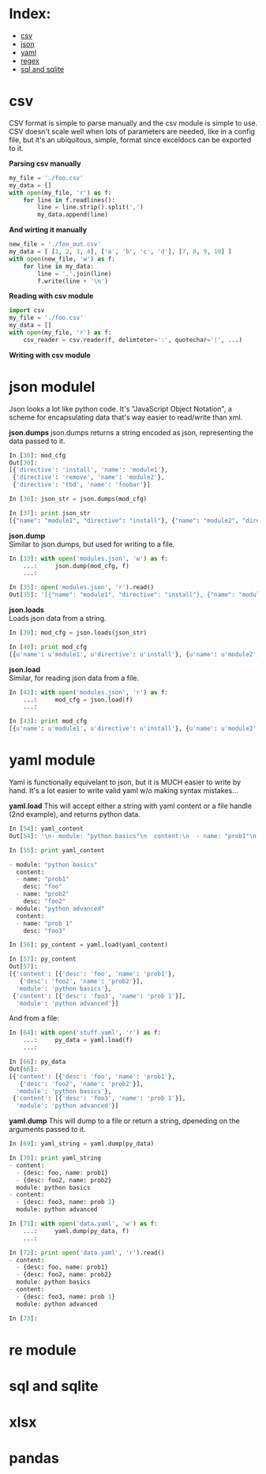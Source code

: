 # Index:
* [csv](#csv)
* [json](#json-module)
* [yaml](#yaml-module)
* [regex](#re-module)
* [sql and sqlite](#sql-and-sqlite)
  
# csv
CSV format is simple to parse manually and the csv module is simple to use.  CSV doesn't scale well
when lots of parameters are needed, like in a config file, but it's an ubiquitous, simple, format 
since exceldocs can be exported to it.  
  
**Parsing csv manually**  
```python
my_file = './foo.csv'
my_data = []
with open(my_file, 'r') as f:
    for line in f.readlines():
        line = line.strip().split(',')
        my_data.append(line)
```
  
**And wirting it manually**  
```python
new_file = './foo_out.csv'
my_data = [ [1, 2, 3, 4], ['a', 'b', 'c', 'd'], [7, 8, 9, 10] ]
with open(new_file, 'w') as f:
    for line in my_data:
        line = ','.join(line)
        f.write(line + '\n')
```
  
**Reading with csv module**  
```python
import csv
my_file = './foo.csv'
my_data = []
with open(my_file, 'r') as f:
    csv_reader = csv.reader(f, delimteter=':', quotechar='|', ...)
```
  
**Writing with csv module**  
    

# json modulel
Json looks a lot like python code. It's "JavaScript Object Notation", a scheme for encapsulating data
that's way easier to read/write than xml.

**json.dumps**
json.dumps returns a string encoded as json, representing the data passed to it.  
```python
In [30]: mod_cfg
Out[30]: 
[{'directive': 'install', 'name': 'module1'},
 {'directive': 'remove', 'name': 'module2'},
 {'directive': 'tbd', 'name': 'foobar'}]

In [36]: json_str = json.dumps(mod_cfg)

In [37]: print json_str
[{"name": "module1", "directive": "install"}, {"name": "module2", "directive": "remove"}, {"name": "foobar", "directive": "tbd"}]
```

**json.dump**  
Similar to json.dumps, but used for writing to a file.  
```python
In [33]: with open('modules.json', 'w') as f:
    ...:     json.dump(mod_cfg, f)
    ...:     

In [35]: open('modules.json', 'r').read()
Out[35]: '[{"name": "module1", "directive": "install"}, {"name": "module2", "directive": "remove"}, {"name": "foobar", "directive": "tbd"}]'
```
  
**json.loads**  
Loads json data from a string.  
```python
In [39]: mod_cfg = json.loads(json_str)

In [40]: print mod_cfg
[{u'name': u'module1', u'directive': u'install'}, {u'name': u'module2', u'directive': u'remove'}, {u'name': u'foobar', u'directive': u'tbd'}]
```
  
**json.load**  
Similar, for reading json data from a file.  
```python
In [42]: with open('modules.json', 'r') as f:
    ...:     mod_cfg = json.load(f)
    ...:     

In [43]: print mod_cfg
[{u'name': u'module1', u'directive': u'install'}, {u'name': u'module2', u'directive': u'remove'}, {u'name': u'foobar', u'directive': u'tbd'}]
```
  
# yaml module
Yaml is functionally equivelant to json, but it is MUCH easier to write by hand.  It's a lot easier
to write valid yaml w/o making syntax mistakes... 

**yaml.load**
This will accept either a string with yaml content or a file handle (2nd example), and returns
python data. 
```python
In [54]: yaml_content
Out[54]: '\n- module: "python basics"\n  content:\n  - name: "prob1"\n    desc: "foo"\n  - name: "prob2"\n    desc: "foo2"\n- module: "python advanced"\n  content:\n  - name: "prob 1"\n    desc: "foo3"\n'

In [55]: print yaml_content

- module: "python basics"
  content:
  - name: "prob1"
    desc: "foo"
  - name: "prob2"
    desc: "foo2"
- module: "python advanced"
  content:
  - name: "prob 1"
    desc: "foo3"

In [56]: py_content = yaml.load(yaml_content)

In [57]: py_content
Out[57]: 
[{'content': [{'desc': 'foo', 'name': 'prob1'},
   {'desc': 'foo2', 'name': 'prob2'}],
  'module': 'python basics'},
 {'content': [{'desc': 'foo3', 'name': 'prob 1'}],
  'module': 'python advanced'}]
```
  
And from a file:  
```python
In [64]: with open('stuff.yaml', 'r') as f:
    ...:     py_data = yaml.load(f)
    ...:     

In [66]: py_data
Out[66]: 
[{'content': [{'desc': 'foo', 'name': 'prob1'},
   {'desc': 'foo2', 'name': 'prob2'}],
  'module': 'python basics'},
 {'content': [{'desc': 'foo3', 'name': 'prob 1'}],
  'module': 'python advanced'}]
```

**yaml.dump**
This will dump to a file or return a string, dpeneding on the arguments passed to it.  
```python
In [69]: yaml_string = yaml.dump(py_data)

In [70]: print yaml_string
- content:
  - {desc: foo, name: prob1}
  - {desc: foo2, name: prob2}
  module: python basics
- content:
  - {desc: foo3, name: prob 1}
  module: python advanced

In [71]: with open('data.yaml', 'w') as f:
    ...:     yaml.dump(py_data, f)
    ...:     

In [72]: print open('data.yaml', 'r').read()
- content:
  - {desc: foo, name: prob1}
  - {desc: foo2, name: prob2}
  module: python basics
- content:
  - {desc: foo3, name: prob 1}
  module: python advanced

In [73]: 

```

# re module

# sql and sqlite

# xlsx

# pandas
